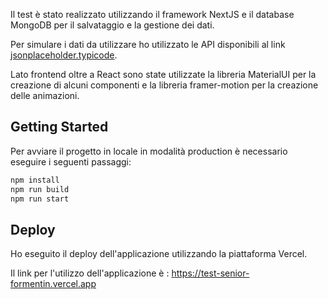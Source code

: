 Il test è stato realizzato utilizzando il framework NextJS e il database MongoDB per il salvataggio e la gestione dei dati.

Per simulare i dati da utilizzare ho utilizzato le API disponibili al link [jsonplaceholder.typicode](https://jsonplaceholder.typicode.com/).

Lato frontend oltre a React sono state utilizzate la libreria MaterialUI per la creazione di alcuni componenti e la libreria framer-motion per la creazione delle animazioni.


## Getting Started

Per avviare il progetto in locale in modalità production è necessario eseguire i seguenti passaggi: 

```bash
npm install
npm run build
npm run start
```

## Deploy

Ho eseguito il deploy dell'applicazione utilizzando la piattaforma Vercel.

Il link per l'utilizzo dell'applicazione è : https://test-senior-formentin.vercel.app
